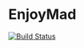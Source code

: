 # EnjoyMad

[![Build Status](https://travis-ci.org/tito-kimbo/EnjoyMad.svg?token=Lb2W3yHrK2Q3bF4ggJYj&branch=master)](https://travis-ci.org/tito-kimbo/EnjoyMad)
